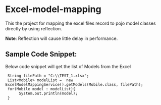 # Excel-model-mapping
 This the project for mapping the excel files record to pojo model classes directly by using reflection.
 
  **Note**: Reflection will cause little delay in performance.

 ## Sample Code Snippet:
Below code snippet will get the list of Models from the Excel

     String filePath = "C:\\TEST_1.xlsx";      
     List<Mobile> modelList =  new ExcelModelMappingService().getModels(Mobile.class, filePath);	
     for(Mobile model : modelList){     
          System.out.println(model);	
     } 
